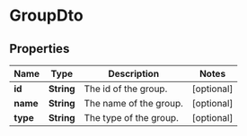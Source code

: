 

# GroupDto

## Properties

Name | Type | Description | Notes
------------ | ------------- | ------------- | -------------
**id** | **String** | The id of the group. |  [optional]
**name** | **String** | The name of the group. |  [optional]
**type** | **String** | The type of the group. |  [optional]



